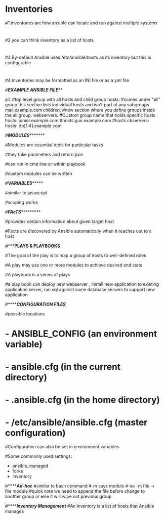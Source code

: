 # Inventories

#1.inventories are how ansible can locate and run against multiple systems
#
#2.you can think inventory as a list of hosts
#
#3.By-default Ansible uses /etc/ansible/hosts as its inventory  but this is configurable
#
#4.Inventories may be formatted as an INI file or as a yml file

#***********************EXAMPLE ANSIBLE FILE*************************

all:                          #top level group with all hosts and child group
  hosts:                      #comes under "all" group this section lists individual hosts and isn't part of any subgroups
    mail.example.com
  children:                   #new section where you define groups inside the all group.
    webservers:               #CUstom group name that holds specific hosts
      hosts:
        junior.example.com    #hosts
        gun.example.com       #hosts
    observers:
      hosts:
        db[1:4].example.com


#***************************MODULES**********************************

#Modules are essential tools for particular tasks

#they take parameters and return json

#can run in cmd line or within playbook

#custom modules can be written


#***************************VARIABLES********************************

#similar to javascript

#scoping works


#***************************FAcTS************************************

#provides certain information about given target host

#Facts are discovered by Ansible automatically when it reaches out to a host


#***************************PLAYS & PLAYBOOKS************************

#The goal of the play is to map a group of hosts to well-defined roles

#A play may use one or more modules to achieve desired end state

#A playbook is a series of plays

#a play book can deploy new webserver , install new application to existing application server, run sql against some database servers to support new application


#***************************CONFIGURATION FILES***********************

#possible locations
#  - ANSIBLE_CONFIG (an environment variable)
#  - ansible.cfg (in the current directory)
#  - .ansible.cfg (in the home directory)
#  - /etc/ansible/ansible.cfg (master configuration)

#Configuration can also be set in environment variables

#Some commonly used settings:
  - ansible_managed
  - forks
  - Inventory


#***************************Ad-hoc***********************
#similar to bash command
#-m says module 
  #-so -m file -> file module
#quick note we need to append the file before change to another group or else it will wipe out previous group


#***************************Inventory Management***********************
#An inventory is a list of hosts that Ansible manages

#









































